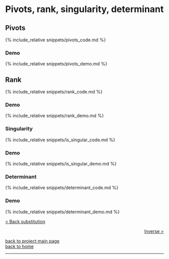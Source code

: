 # Pivots, rank, singularity, determinant
## Pivots
{% include_relative snippets/pivots_code.md %}

### Demo
{% include_relative snippets/pivots_demo.md %}

## Rank
{% include_relative snippets/rank_code.md %}

### Demo
{% include_relative snippets/rank_demo.md %}

### Singularity
{% include_relative snippets/is_singular_code.md %}

### Demo
{% include_relative snippets/is_singular_demo.md %}

### Determinant
{% include_relative snippets/determinant_code.md %}

### Demo
{% include_relative snippets/determinant_demo.md %}


[< Back substitution](./backsub.md)

<div style="text-align: right">
<a href="https://matt-a-bennett.github.io/numpy_from_scratch/inverse.html">Inverse ></a>
</div>

[back to project main page](./numpy_from_scratch.md)\
[back to home](../index.md)

---
<script src="https://utteranc.es/client.js"
        repo="Matt-A-Bennett/Matt-A-Bennett.github.io"
        issue-term="https://matt-a-bennett.github.io/numpy_from_scratch/rank_piv_sing_det.html"
        theme="github-light"
        crossorigin="anonymous"
        async>
</script>

